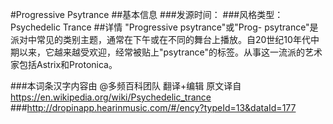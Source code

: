 #Progressive Psytrance
##基本信息
###发源时间：
###风格类型：Psychedelic Trance
##详情
"Progressive psytrance"或"Prog-
psytrance"是派对中常见的类别主题，通常在下午或在不同的舞台上播放。自20世纪10年代中期以来，它越来越受欢迎，经常被贴上"psytrance"的标签。从事这一流派的艺术家包括Astrix和Protonica。

###本词条汉字内容由 @多频百科团队 翻译+编辑
原文译自 https://en.wikipedia.org/wiki/Psychedelic_trance
###http://dropinapp.hearinmusic.com/#/ency?typeId=13&dataId=177
